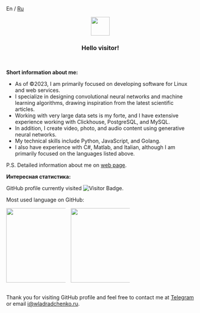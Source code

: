 <a>En</a> / <a href="https://github.com/wladradchenko/wladradchenko/blob/main/README_ru.md">Ru</a>

<p align="center">
  <img src="https://media.giphy.com/media/QNhoTVTSLmZIqwkgJU/giphy.gif" width="50px" height="50px">
</p>
<h3 align="center">Hello visitor!</h3>
<br>

__Short information about me:__

- As of ©2023, I am primarily focused on developing software for Linux and web services.
- I specialize in designing convolutional neural networks and machine learning algorithms, drawing inspiration from the latest scientific articles.
- Working with very large data sets is my forte, and I have extensive experience working with Clickhouse, PostgreSQL, and MySQL.
- In addition, I create video, photo, and audio content using generative neural networks.
- My technical skills include Python, JavaScript, and Golang.
- I also have experience with C#, Matlab, and Italian, although I am primarily focused on the languages listed above.

P.S. Detailed information about me on <a href="https://wladradchenko.ru/?en">web page</a>.

__Интересная статистика:__

GitHub profile currently visited <img src="https://komarev.com/ghpvc/?username=wladradchenko&label=Profile%20views&color=blue&style=flat" alt="Visitor Badge" />.

Most used language on GitHub:

<div align="center" style="columns:3;">
  <img height="200" src="https://github-readme-stats.vercel.app/api/top-langs/?username=wladradchenko&layout=compact&theme=transparent&langs_count=10&hide_border=true&hide=jupyter%20notebook" />
  <img width="60" />
  <img height="200" src="https://github-readme-stats.vercel.app/api?username=wladradchenko&show_icons=true&theme=transparent&hide_border=true" />
</div>

<br>
<p>Thank you for visiting GitHub profile and feel free to contact me at <a href="https://t.me/@wladradchenko">Telegram</a> or email <a href="mailto:i@wladradchenko.ru">i@wladradchenko.ru</a>.</p>


<!--
**wladradchenko/wladradchenko** is a ✨ _special_ ✨ repository because its `README.md` (this file) appears on your GitHub profile.

Here are some ideas to get you started:

- 🔭 I’m currently working on ...
- 🌱 I’m currently learning ...
- 👯 I’m looking to collaborate on ...
- 🤔 I’m looking for help with ...
- 💬 Ask me about ...
- 📫 How to reach me: ...
- 😄 Pronouns: ...
- ⚡ Fun fact: ...
-->

